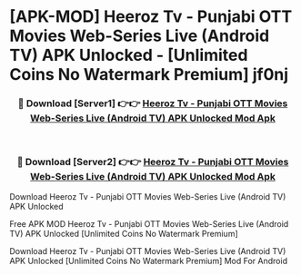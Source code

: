 # [APK-MOD] Heeroz Tv - Punjabi OTT Movies Web-Series Live (Android TV) APK Unlocked - [Unlimited Coins No Watermark Premium] jf0nj



<div align="center">
<h3>🔴 Download [Server1] 👉👉 <a href="https://momento.my/?title=Heeroz_Tv_-_Punjabi_OTT_Movies_Web-Series_Live_(Android_TV)_APK_Unlocked">Heeroz Tv - Punjabi OTT Movies Web-Series Live (Android TV) APK Unlocked Mod Apk</a></h3><br>

<h3>🔴 Download [Server2] 👉👉 <a href="https://momento.my/?title=Heeroz_Tv_-_Punjabi_OTT_Movies_Web-Series_Live_(Android_TV)_APK_Unlocked">Heeroz Tv - Punjabi OTT Movies Web-Series Live (Android TV) APK Unlocked Mod Apk</a></h3>
</div>



Download Heeroz Tv - Punjabi OTT Movies Web-Series Live (Android TV) APK Unlocked 

Free APK MOD Heeroz Tv - Punjabi OTT Movies Web-Series Live (Android TV) APK Unlocked [Unlimited Coins No Watermark Premium]

Download Heeroz Tv - Punjabi OTT Movies Web-Series Live (Android TV) APK Unlocked [Unlimited Coins No Watermark Premium] Mod For Android

